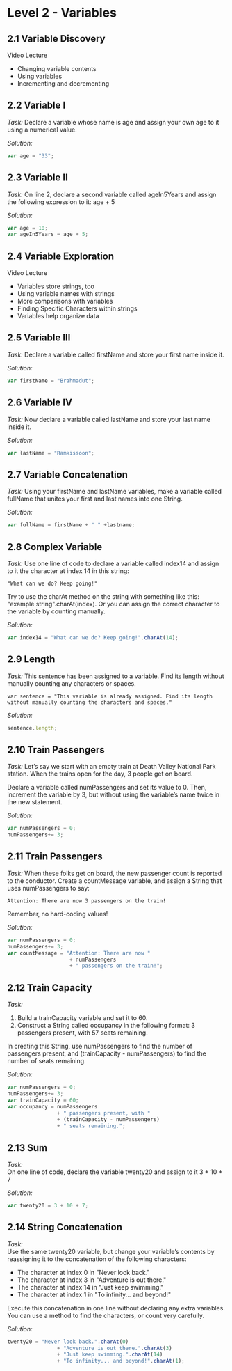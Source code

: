 # Level 2 - Variables

## 2.1 Variable Discovery
Video Lecture

* Changing variable contents
* Using variables
* Incrementing and decrementing

## 2.2 Variable I
_Task:_
Declare a variable whose name is age and assign your own age to it using a numerical value.

_Solution:_
```javascript
var age = "33";
```

## 2.3 Variable II
_Task:_
On line 2, declare a second variable called ageIn5Years and assign the following expression to it: age + 5

_Solution:_
```javascript
var age = 10;
var ageIn5Years = age + 5;
```

## 2.4 Variable Exploration
Video Lecture

* Variables store strings, too
* Using variable names with strings
* More comparisons with variables
* Finding Specific Characters within strings
* Variables help organize data 

## 2.5 Variable III
_Task:_
Declare a variable called firstName and store your first name inside it.

_Solution:_
```javascript
var firstName = "Brahmadut";
```

## 2.6 Variable IV
_Task:_
Now declare a variable called lastName and store your last name inside it.

_Solution:_
```javascript
var lastName = "Ramkissoon";
```

## 2.7 Variable Concatenation
_Task:_
Using your firstName and lastName variables, make a variable called fullName that unites your first and last names into one String.

_Solution:_
```javascript
var fullName = firstName + " " +lastname;
```

## 2.8 Complex Variable
_Task:_
Use one line of code to declare a variable called index14 and assign to it the character at index 14 in this string:

    "What can we do? Keep going!"
    
Try to use the charAt method on the string with something like this: "example string".charAt(index). Or you can assign the correct character to the variable by counting manually.

_Solution:_
```javascript
var index14 = "What can we do? Keep going!".charAt(14);
```

## 2.9 Length
_Task:_
This sentence has been assigned to a variable. Find its length without manually counting any characters or spaces.

    var sentence = "This variable is already assigned. Find its length without manually counting the characters and spaces."
    
_Solution:_
```javascript
sentence.length;
```

## 2.10 Train Passengers
_Task:_
Let’s say we start with an empty train at Death Valley National Park station. When the trains open for the day, 3 people get on board.

Declare a variable called numPassengers and set its value to 0. Then, increment the variable by 3, but without using the variable’s name twice in the new statement.
    
_Solution:_
```javascript
var numPassengers = 0;
numPassengers+= 3;
```

## 2.11 Train Passengers
_Task:_
When these folks get on board, the new passenger count is reported to the conductor. Create a countMessage variable, and assign a String that uses numPassengers to say:

    Attention: There are now 3 passengers on the train!

Remember, no hard-coding values!
    
_Solution:_
```javascript
var numPassengers = 0;
numPassengers+= 3;
var countMessage = "Attention: There are now " 
                    + numPassengers 
                    + " passengers on the train!";
```

## 2.12 Train Capacity
_Task:_

1. Build a trainCapacity variable and set it to 60.
2. Construct a String called occupancy in the following format:
    3 passengers present, with 57 seats remaining.
    
In creating this String, use numPassengers to find the number of passengers present, and (trainCapacity - numPassengers) to find the number of seats remaining.
    
_Solution:_
```javascript
var numPassengers = 0;
numPassengers+= 3;
var trainCapacity = 60;
var occupancy = numPassengers 
                + " passengers present, with "
                + (trainCapacity - numPassengers)
                + " seats remaining.";
```

## 2.13 Sum
_Task:_    
On one line of code, declare the variable twenty20 and assign to it 3 + 10 + 7
    
_Solution:_
```javascript
var twenty20 = 3 + 10 + 7;
```

## 2.14 String Concatenation
_Task:_    
Use the same twenty20 variable, but change your variable’s contents by reassigning it to the concatenation of the following characters:

- The character at index 0 in "Never look back."
- The character at index 3 in "Adventure is out there."
- The character at index 14 in "Just keep swimming."
- The character at index 1 in "To infinity... and beyond!"

Execute this concatenation in one line without declaring any extra variables. You can use a method to find the characters, or count very carefully.
    
_Solution:_
```javascript
twenty20 = "Never look back.".charAt(0)
                + "Adventure is out there.".charAt(3)
                + "Just keep swimming.".charAt(14)
                + "To infinity... and beyond!".charAt(1);
```
